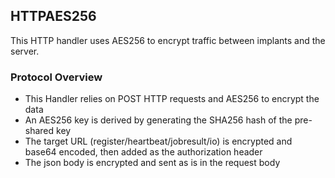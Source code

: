 ## HTTPAES256
This HTTP handler uses AES256 to encrypt traffic between implants and the server.

### Protocol Overview

- This Handler relies on POST HTTP requests and AES256 to encrypt the data
- An AES256 key is derived by generating the SHA256 hash of the pre-shared key
- The target URL (register/heartbeat/jobresult/io) is encrypted and base64 encoded, then added as the authorization header
- The json body is encrypted and sent as is in the request body
